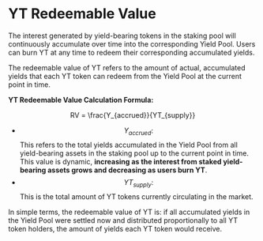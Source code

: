 # YT Redeemable Value

The interest generated by yield-bearing tokens in the staking pool will continuously accumulate over time into the corresponding Yield Pool. Users can burn YT at any time to redeem their corresponding accumulated yields.

The redeemable value of YT refers to the amount of actual, accumulated yields that each YT token can redeem from the Yield Pool at the current point in time.

**YT Redeemable Value Calculation Formula:**

<p align="center"><span class="math">RV = \frac{Y_{accrued}}{YT_{supply}}</span></p>

* $$Y_{accrued}:$$  This refers to the total yields accumulated in the Yield Pool from all yield-bearing assets in the staking pool up to the current point in time. This value is dynamic, **increasing as the interest from staked yield-bearing assets grows and decreasing as users burn YT**.
* $$YT_{supply}:$$  This is the total amount of YT tokens currently circulating in the market.

In simple terms, the redeemable value of YT is: if all accumulated yields in the Yield Pool were settled now and distributed proportionally to all YT token holders, the amount of yields each YT token would receive.
